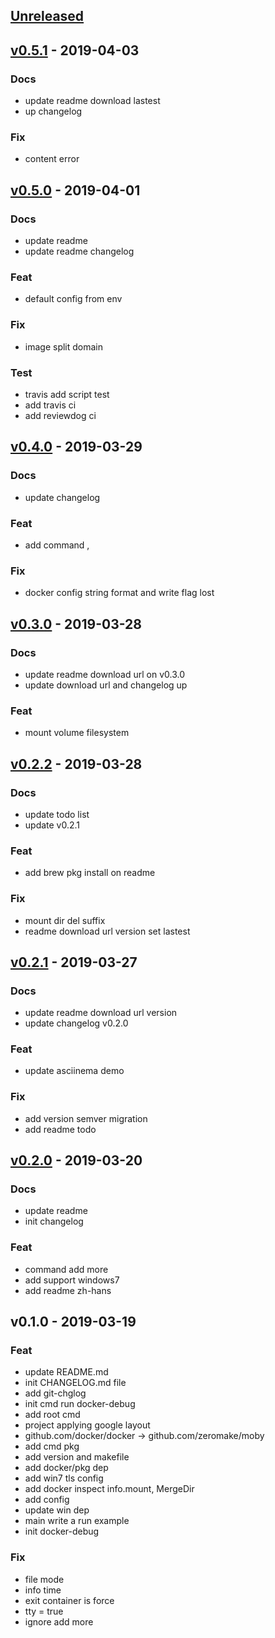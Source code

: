 <a name="unreleased"></a>
## [Unreleased]


<a name="v0.5.1"></a>
## [v0.5.1] - 2019-04-03
### Docs
- update readme download lastest
- up changelog

### Fix
- content error


<a name="v0.5.0"></a>
## [v0.5.0] - 2019-04-01
### Docs
- update readme
- update readme changelog

### Feat
- default config from env

### Fix
- image split domain

### Test
- travis add script test
- add travis ci
- add reviewdog ci


<a name="v0.4.0"></a>
## [v0.4.0] - 2019-03-29
### Docs
- update changelog

### Feat
- add command ,

### Fix
- docker config string format and write flag lost


<a name="v0.3.0"></a>
## [v0.3.0] - 2019-03-28
### Docs
- update readme download url on v0.3.0
- update download url and changelog up

### Feat
- mount volume filesystem


<a name="v0.2.2"></a>
## [v0.2.2] - 2019-03-28
### Docs
- update todo list
- update v0.2.1

### Feat
- add brew pkg install on readme

### Fix
- mount dir del suffix
- readme download url version set lastest


<a name="v0.2.1"></a>
## [v0.2.1] - 2019-03-27
### Docs
- update readme download url version
- update changelog v0.2.0

### Feat
- update asciinema demo

### Fix
- add version semver migration
- add readme todo


<a name="v0.2.0"></a>
## [v0.2.0] - 2019-03-20
### Docs
- update readme
- init changelog

### Feat
- command add more
- add support windows7
- add readme zh-hans


<a name="v0.1.0"></a>
## v0.1.0 - 2019-03-19
### Feat
- update README.md
- init CHANGELOG.md file
- add git-chglog
- init cmd run docker-debug
- add root cmd
- project applying google layout
- github.com/docker/docker -> github.com/zeromake/moby
- add cmd pkg
- add version and makefile
- add docker/pkg dep
- add win7 tls config
- add docker inspect info.mount, MergeDir
- add config
- update win dep
- main write a run example
- init docker-debug

### Fix
- file mode
- info time
- exit container is force
- tty = true
- ignore add more


[Unreleased]: https://github.com/zeromake/docker-debug/compare/v0.5.1...HEAD
[v0.5.1]: https://github.com/zeromake/docker-debug/compare/v0.5.0...v0.5.1
[v0.5.0]: https://github.com/zeromake/docker-debug/compare/v0.4.0...v0.5.0
[v0.4.0]: https://github.com/zeromake/docker-debug/compare/v0.3.0...v0.4.0
[v0.3.0]: https://github.com/zeromake/docker-debug/compare/v0.2.2...v0.3.0
[v0.2.2]: https://github.com/zeromake/docker-debug/compare/v0.2.1...v0.2.2
[v0.2.1]: https://github.com/zeromake/docker-debug/compare/v0.2.0...v0.2.1
[v0.2.0]: https://github.com/zeromake/docker-debug/compare/v0.1.0...v0.2.0
